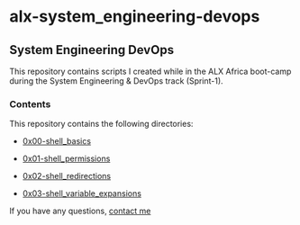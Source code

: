 # alx-system_engineering-devops

## System Engineering DevOps

This repository contains scripts I created while in the ALX Africa boot-camp during the System Engineering & DevOps track (Sprint-1).

### Contents

This repository contains the following directories:

* [0x00-shell_basics](https://github.com/IanoNjuguna/alx-system_engineering-devops/tree/main/0x00-shell_basics)

* [0x01-shell_permissions](https://github.com/IanoNjuguna/alx-system_engineering-devops/tree/main/0x01-shell_permissions)

* [0x02-shell_redirections](https://github.com/IanoNjuguna/alx-system_engineering-devops/tree/main/0x02-shell_redirections)

* [0x03-shell_variable_expansions](https://github.com/IanoNjuguna/alx-system_engineering-devops/tree/main/0x03-shell_variables_expansions)

If you have any questions, [contact me](https://www.linkedin.com/in/ianonjuguna)
